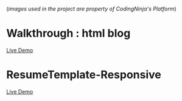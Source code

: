 (*images used in the project are property of CodingNinja's Platform*)

# Walkthrough : html blog
<a href = "https://codepen.io/rahulWadhwa/full/jOVWXwz">Live Demo</a>

# ResumeTemplate-Responsive
<a href = "https://codepen.io/rahulWadhwa/full/OJbjxBq">Live Demo</a>
